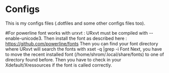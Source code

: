 # Configs
This is my configs files (.dotfiles and some other configs files too).


#For powerline font works with urxvt :
URxvt must be compiled with --enable-unicode3.
Then install the font as described here :
https://github.com/powerline/fonts
Then you can find your font directory where URxvt will search the fonts with
xset -q |grep -i Font
Next, you have to move the recent installed font (/home/shrom/.local/share/fonts) to one of directory found before.
Then you have to check in your Xdefault/Xressources if the font is called correctly.

